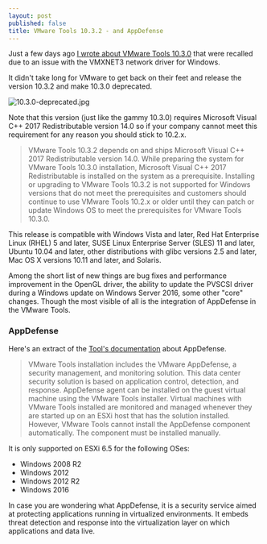```yaml
---
layout: post
published: false
title: VMware Tools 10.3.2 - and AppDefense
---
```

Just a few days ago [I wrote about VMware Tools 10.3.0](http://www.vxav.fr/2018-09-07-vmware-tools-10-3-0-abort-mission/) that were recalled due to an issue with the VMXNET3 network driver for Windows. 

It didn't take long for VMware to get back on their feet and release the version 10.3.2 and make 10.3.0 deprecated.

![10.3.0-deprecated.jpg]({{site.baseurl}}/img/10.3.0-deprecated.jpg)

Note that this version (just like the gammy 10.3.0) requires Microsoft Visual C++ 2017 Redistributable version 14.0 so if your company cannot meet this requirement for any reason you should stick to 10.2.x.

> VMware Tools 10.3.2 depends on and ships Microsoft Visual C++ 2017 Redistributable version 14.0. While preparing the system for VMware Tools 10.3.0 installation, Microsoft Visual C++ 2017 Redistributable is installed on the system as a prerequisite. Installing or upgrading to VMware Tools 10.3.2 is not supported for Windows versions that do not meet the prerequisites and customers should continue to use VMware Tools 10.2.x or older until they can patch or update Windows OS to meet the prerequisites for VMware Tools 10.3.0.

This release is compatible with Windows Vista and later, Red Hat Enterprise Linux (RHEL) 5 and later, SUSE Linux Enterprise Server (SLES) 11 and later, Ubuntu 10.04 and later, other distributions with glibc versions 2.5 and later, Mac OS X versions 10.11 and later, and Solaris.

Among the short list of new things are bug fixes and performance improvement in the OpenGL driver, the ability to update the PVSCSI driver during a Windows update on Windows Server 2016, some other "core" changes. Though the most visible of all is the integration of AppDefense in the VMware Tools.

### AppDefense

Here's an extract of the [Tool's documentation](https://docs.vmware.com/en/VMware-Tools/10.3.0/vmware-tools-user-guide.pdf) about AppDefense.

> VMware Tools installation includes the VMware AppDefense, a security management, and monitoring
solution. This data center security solution is based on application control, detection, and response.
AppDefense agent can be installed on the guest virtual machine using the VMware Tools installer. Virtual
machines with VMware Tools installed are monitored and managed whenever they are started up on an
ESXi host that has the solution installed. However, VMware Tools cannot install the AppDefense
component automatically. The component must be installed manually. 

It is only supported on ESXi 6.5 for the following OSes:
- Windows 2008 R2
- Windows 2012
- Windows 2012 R2
- Windows 2016

In case you are wondering what AppDefense, it is a security service aimed at protecting applications running in virtualized environments. It embeds threat detection and response into the virtualization layer on which applications and data live. 